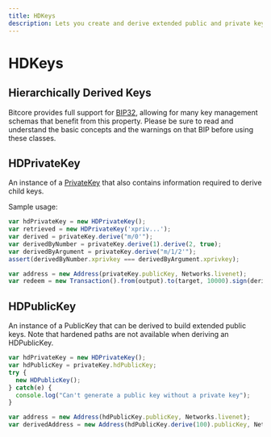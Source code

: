 ```yaml
---
title: HDKeys
description: Lets you create and derive extended public and private keys according to the BIP32 standard for Hierarchical Deterministic (HD) keys.
---
```

# HDKeys

## Hierarchically Derived Keys

Bitcore provides full support for [BIP32](https://github.com/bitcoin/bips/blob/master/bip-0032.mediawiki), allowing for many key management schemas that benefit from this property. Please be sure to read and understand the basic concepts and the warnings on that BIP before using these classes.

## HDPrivateKey

An instance of a [PrivateKey](privatekey.md) that also contains information required to derive child keys.

Sample usage:

```javascript
var hdPrivateKey = new HDPrivateKey();
var retrieved = new HDPrivateKey('xpriv...');
var derived = privateKey.derive("m/0'");
var derivedByNumber = privateKey.derive(1).derive(2, true);
var derivedByArgument = privateKey.derive("m/1/2'");
assert(derivedByNumber.xprivkey === derivedByArgument.xprivkey);

var address = new Address(privateKey.publicKey, Networks.livenet);
var redeem = new Transaction().from(output).to(target, 10000).sign(derived.privateKey);
```

## HDPublicKey

An instance of a PublicKey that can be derived to build extended public keys. Note that hardened paths are not available when deriving an HDPublicKey.

```javascript
var hdPrivateKey = new HDPrivateKey();
var hdPublicKey = privateKey.hdPublicKey;
try {
  new HDPublicKey();
} catch(e) {
  console.log("Can't generate a public key without a private key");
}

var address = new Address(hdPublicKey.publicKey, Networks.livenet);
var derivedAddress = new Address(hdPublicKey.derive(100).publicKey, Networks.testnet);
```
